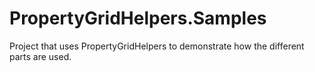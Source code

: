 # PropertyGridHelpers.Samples
Project that uses PropertyGridHelpers to demonstrate how the different parts are used.
